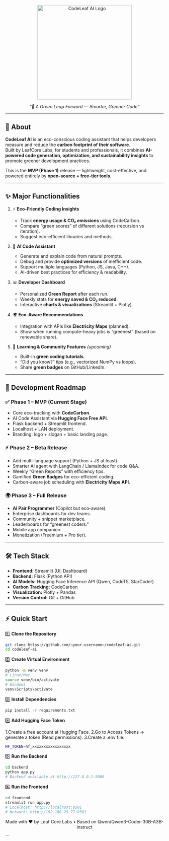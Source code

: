 <p align="center">
  <img src="assets/Code_v.png" alt="CodeLeaf AI Logo" width="300"/>
</p>

<p align="center"><i>"🌿 A Green Leap Forward — Smarter, Greener Code"</i></p>

---

## 📌 About
**CodeLeaf AI** is an eco-conscious coding assistant that helps developers measure and reduce the **carbon footprint of their software**.  
Built by LeafCore Labs, for students and professionals, it combines **AI-powered code generation, optimization, and sustainability insights** to promote greener development practices.

This is the **MVP (Phase 1)** release — lightweight, cost-effective, and powered entirely by **open-source + free-tier tools**.

---

## ✨ Major Functionalities

1. ⚡ **Eco-Friendly Coding Insights**  
   - Track **energy usage & CO₂ emissions** using CodeCarbon.  
   - Compare “green scores” of different solutions (recursion vs iteration).  
   - Suggest eco-efficient libraries and methods.  

2. 🤖 **AI Code Assistant**  
   - Generate and explain code from natural prompts.  
   - Debug and provide **optimized versions** of inefficient code.  
   - Support multiple languages (Python, JS, Java, C++).  
   - AI-driven best practices for efficiency & readability.  

3. 📊 **Developer Dashboard**  
   - Personalized **Green Report** after each run.  
   - Weekly stats for **energy saved & CO₂ reduced**.  
   - Interactive **charts & visualizations** (Streamlit + Plotly).  

4. 🌍 **Eco-Aware Recommendations**  
   - Integration with APIs like **Electricity Maps** (planned).  
   - Show when running compute-heavy jobs is “greenest” (based on renewable share).  

5. 🧠 **Learning & Community Features** *(upcoming)*  
   - Built-in **green coding tutorials**.  
   - “Did you know?” tips (e.g., vectorized NumPy vs loops).  
   - Share **green badges** on GitHub/LinkedIn.  

---

## 🚀 Development Roadmap

### ✅ Phase 1 – MVP (Current Stage)
- Core eco-tracking with **CodeCarbon**.  
- AI Code Assistant via **Hugging Face Free API**.  
- Flask backend + Streamlit frontend.  
- Localhost + LAN deployment.  
- Branding: logo + slogan + basic landing page.  

### ⚡ Phase 2 – Beta Release
- Add multi-language support (Python + JS at least).  
- Smarter AI agent with LangChain / LlamaIndex for code Q&A.  
- Weekly “Green Reports” with efficiency tips.  
- Gamified **Green Badges** for eco-efficient coding.  
- Carbon-aware job scheduling with **Electricity Maps API**.  

### 🌍 Phase 3 – Full Release
- **AI Pair Programmer** (Copilot but eco-aware).  
- Enterprise dashboards for dev teams.  
- Community + snippet marketplace.  
- Leaderboards for “greenest coders.”  
- Mobile app companion.  
- Monetization (Freemium + Pro tier).  

---

## 🛠️ Tech Stack
- **Frontend:** Streamlit (UI, Dashboard)  
- **Backend:** Flask (Python API)  
- **AI Models:** Hugging Face Inference API (Qwen, CodeT5, StarCoder)  
- **Carbon Tracking:** CodeCarbon  
- **Visualization:** Plotly + Pandas  
- **Version Control:** Git + GitHub  

---

## ⚡ Quick Start

1️⃣ **Clone the Repository**
```bash
git clone https://github.com/<your-username>/codeleaf-ai.git
cd codeleaf-ai
```

2️⃣ **Create Virtual Environment**
```bash
python -m venv venv
# Linux/Mac
source venv/bin/activate
# Windows
venv\Scripts\activate
```

3️⃣ **Install Dependencies**
```bash
pip install -r requirements.txt
```

4️⃣ **Add Hugging Face Token**

1.Create a free account at Hugging Face.
2.Go to Access Tokens → generate a token (Read permissions).
3.Create a .env file:
```bash
HF_TOKEN=hf_xxxxxxxxxxxxxxxxx
```

5️⃣ **Run the Backend**
```bash
cd backend
python app.py
# Backend available at http://127.0.0.1:5000
```

6️⃣ **Run the Frontend**
```bash
cd frontend
streamlit run app.py
# Localhost: http://localhost:8501
# Network: http://192.168.29.77:8501
```
<p align="center">Made with ❤️ by Leaf Core Labs • Based on Qwen/Qwen3-Coder-30B-A3B-Instruct</p> ```
